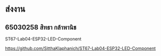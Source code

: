 # ส่งงาน 
## 65030258 สิทธา กล้าพานิช

ST67-Lab04-ESP32-LED-Component

https://github.com/SitthaKlaphanich/ST67-Lab04-ESP32-LED-Component 
